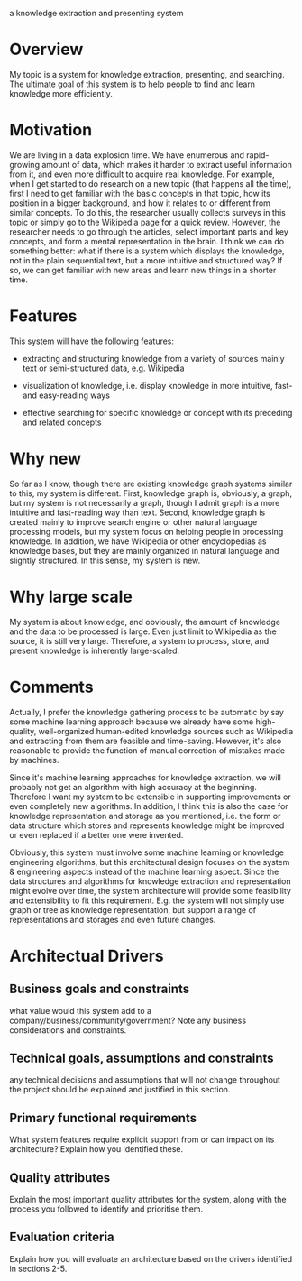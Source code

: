 a knowledge extraction and presenting system

# Overview

My topic is a system for knowledge extraction, presenting, and searching. The ultimate goal of this system is to help people to find and learn knowledge more efficiently.

# Motivation

We are living in a data explosion time. We have enumerous and rapid-growing amount of data, which makes it harder to extract useful information from it, and even more difficult to acquire real knowledge. For example, when I get started to do research on a new topic (that happens all the time), first I need to get familiar with the basic concepts in that topic, how its position in a bigger background, and how it relates to or different from similar concepts. To do this, the researcher usually collects surveys in this topic or simply go to the Wikipedia page for a quick review. However, the researcher needs to go through the articles, select important parts and key concepts, and form a mental representation in the brain. I think we can do something better: what if there is a system which displays the knowledge, not in the plain sequential text, but a more intuitive and structured way? If so, we can get familiar with new areas and learn new things in a shorter time.


# Features

This system will have the following features:

- extracting and structuring knowledge from a variety of sources mainly text or semi-structured data, e.g. Wikipedia

- visualization of knowledge, i.e. display knowledge in more intuitive, fast-and easy-reading ways

- effective searching for specific knowledge or concept with its preceding and related concepts


# Why new

So far as I know, though there are existing knowledge graph systems similar to this, my system is different. First, knowledge graph is, obviously, a graph, but my system is not necessarily a graph, though I admit graph is a more intuitive and fast-reading way than text. Second, knowledge graph is created mainly to improve search engine or other natural language processing models, but my system focus on helping people in processing knowledge. In addition, we have Wikipedia or other encyclopedias as knowledge bases, but they are mainly organized in natural language and slightly structured. In this sense, my system is new.


# Why large scale

My system is about knowledge, and obviously, the amount of knowledge and the data to be processed is large. Even just limit to Wikipedia as the source, it is still very large. Therefore, a system to process, store, and present knowledge is inherently large-scaled.

# Comments

Actually, I prefer the knowledge gathering process to be automatic by say some machine learning approach because we already have some high-quality, well-organized human-edited knowledge sources such as Wikipedia and extracting from them are feasible and time-saving. However, it's also reasonable to provide the function of manual correction of mistakes made by machines.

Since it's machine learning approaches for knowledge extraction, we will probably not get an algorithm with high accuracy at the beginning.  Therefore I want my system to be extensible in supporting improvements or even completely new algorithms. In addition, I think this is also the case for knowledge representation and storage as you mentioned, i.e. the form or data structure which stores and represents knowledge might be improved or even replaced if a better one were invented. 

Obviously, this system must involve some machine learning or knowledge engineering algorithms, but this architectural design focuses on the system & engineering aspects instead of the machine learning aspect. Since the data structures and algorithms for knowledge extraction and representation might evolve over time, the system architecture will provide some feasibility and extensibility to fit this requirement. E.g. the system will not simply use graph or tree as knowledge representation, but support a range of representations and storages and even future changes. 

# Architectual Drivers

## Business goals and constraints

what value would this system add to a company/business/community/government? Note any business considerations and constraints.

## Technical goals, assumptions and constraints

any technical decisions and assumptions that will not change throughout the project should be explained and justified in this section.

## Primary functional requirements

What system features require explicit support from or can impact on its architecture? Explain how you identified these.

## Quality attributes

Explain the most important quality attributes for the system, along with the process you followed to identify and prioritise them.

## Evaluation criteria

Explain how you will evaluate an architecture based on the drivers identified in sections 2-5.